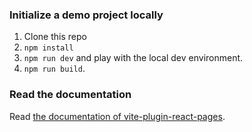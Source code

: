 ### Initialize a demo project locally

1. Clone this repo
2. `npm install`
3. `npm run dev` and play with the local dev environment.
4. `npm run build`.

### Read the documentation

Read [the documentation of vite-plugin-react-pages](https://vitejs.github.io/vite-plugin-react-pages/).
